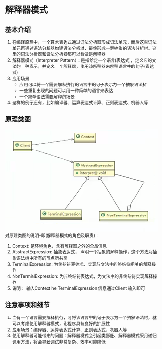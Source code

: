 # 解释器模式

## 基本介绍

1) 在编译原理中，一个算术表达式通过词法分析器形成词法单元，而后这些词法单元再通过语法分析器构建语法分析树，最终形成一颗抽象的语法分析树。这里的词法分析器和语法分析器都可以看做是解释器
2) 解释器模式（Interpreter Pattern）：是指给定一个语言(表达式)，定义它的文法的一种表示，并定义一个解释器，使用该解释器来解释语言中的句子(表达式)
3) 应用场景
    * 应用可以将一个需要解释执行的语言中的句子表示为一个抽象语法树
    * 一些重复出现的问题可以用一种简单的语言来表达
    * 一个简单语法需要解释的场景
4) 这样的例子还有，比如编译器、运算表达式计算、正则表达式、机器人等

## 原理类图

![img.png](../../../resources/picture/img72.png) \
对原理类图的说明-即(解释器模式的角色及职责)：

1) Context: 是环境角色，含有解释器之外的全局信息
2) AbstractExpression: 抽象表达式， 声明一个抽象的解释操作，这个方法为抽象语法树中所有的节点所共享
3) TerminalExpression: 为终结符表达式，实现与文法中的终结符相关的解释操作
4) NonTermialExpression: 为非终结符表达式，为文法中的非终结符实现解释操作
5) 说明： 输入Context he TerminalExpression 信息通过Client 输入即可

## 注意事项和细节

1) 当有一个语言需要解释执行，可将该语言中的句子表示为一个抽象语法树，就可以考虑使用解释器模式，让程序具有良好的扩展性
2) 应用场景：编译器、运算表达式计算、正则表达式、机器人等
3) 使用解释器可能带来的问题：解释器模式会引起类膨胀、解释器模式采用递归调用方法，将会导致调试非常复杂、效率可能降低